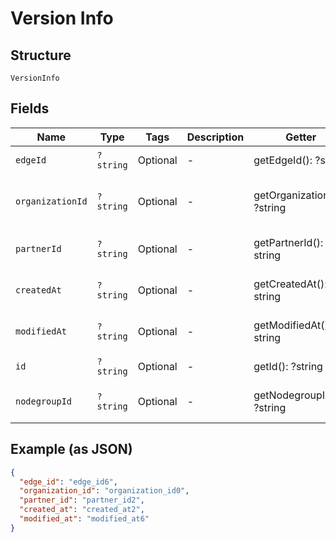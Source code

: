 
# Version Info

## Structure

`VersionInfo`

## Fields

| Name | Type | Tags | Description | Getter | Setter |
|  --- | --- | --- | --- | --- | --- |
| `edgeId` | `?string` | Optional | - | getEdgeId(): ?string | setEdgeId(?string edgeId): void |
| `organizationId` | `?string` | Optional | - | getOrganizationId(): ?string | setOrganizationId(?string organizationId): void |
| `partnerId` | `?string` | Optional | - | getPartnerId(): ?string | setPartnerId(?string partnerId): void |
| `createdAt` | `?string` | Optional | - | getCreatedAt(): ?string | setCreatedAt(?string createdAt): void |
| `modifiedAt` | `?string` | Optional | - | getModifiedAt(): ?string | setModifiedAt(?string modifiedAt): void |
| `id` | `?string` | Optional | - | getId(): ?string | setId(?string id): void |
| `nodegroupId` | `?string` | Optional | - | getNodegroupId(): ?string | setNodegroupId(?string nodegroupId): void |

## Example (as JSON)

```json
{
  "edge_id": "edge_id6",
  "organization_id": "organization_id0",
  "partner_id": "partner_id2",
  "created_at": "created_at2",
  "modified_at": "modified_at6"
}
```


